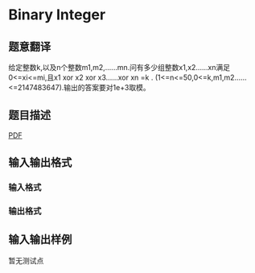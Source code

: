 # Binary Integer

## 题意翻译

给定整数k,以及n个整数m1,m2,......mn.问有多少组整数x1,x2......xn满足0<=xi<=mi,且x1 xor x2 xor x3......xor xn =k . (1<=n<=50,0<=k,m1,m2......<=2147483647).输出的答案要对1e+3取模。

## 题目描述

[problemUrl]: https://uva.onlinejudge.org/index.php?option=com_onlinejudge&Itemid=8&category=447&page=show_problem&problem=4176

[PDF](https://uva.onlinejudge.org/external/14/p1430.pdf)

## 输入输出格式

### 输入格式

### 输出格式

## 输入输出样例

暂无测试点

